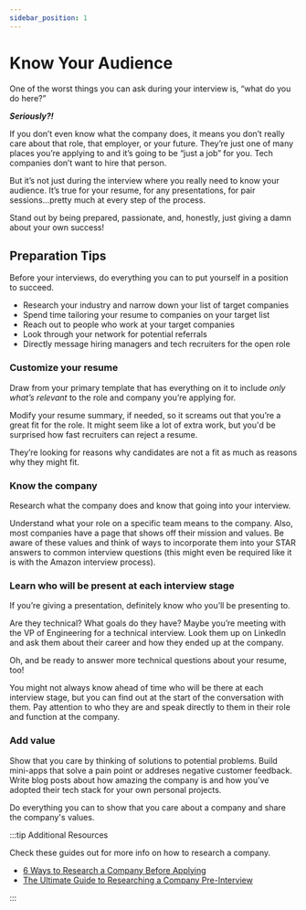 ```yaml
---
sidebar_position: 1
---
```


# Know Your Audience

One of the worst things you can ask during your interview is, “what do you do here?”

**_Seriously?!_**

If you don’t even know what the company does, it means you don’t really care about that role, that employer, or your future. They’re just one of many places you’re applying to and it’s going to be “just a job” for you. Tech companies don’t want to hire that person.

But it’s not just during the interview where you really need to know your audience. It’s true for your resume, for any presentations, for pair sessions...pretty much at every step of the process.

Stand out by being prepared, passionate, and, honestly, just giving a damn about your own success!

## Preparation Tips

Before your interviews, do everything you can to put yourself in a position to succeed.

- Research your industry and narrow down your list of target companies
- Spend time tailoring your resume to companies on your target list
- Reach out to people who work at your target companies
- Look through your network for potential referrals
- Directly message hiring managers and tech recruiters for the open role

### Customize your resume

Draw from your primary template that has everything on it to include *only what’s relevant* to the role and company you’re applying for.

Modify your resume summary, if needed, so it screams out that you’re a great fit for the role. It might seem like a lot of extra work, but you'd be surprised how fast recruiters can reject a resume.

They’re looking for reasons why candidates are not a fit as much as reasons why they might fit.

### Know the company

Research what the company does and know that going into your interview.

Understand what your role on a specific team means to the company. Also, most companies have a page that shows off their mission and values. Be aware of these values and think of ways to incorporate them into your STAR answers to common interview questions (this might even be required like it is with the Amazon interview process).

### Learn who will be present at each interview stage

If you’re giving a presentation, definitely know who you’ll be presenting to.

Are they technical? What goals do they have? Maybe you’re meeting with the VP of Engineering for a technical interview. Look them up on LinkedIn and ask them about their career and how they ended up at the company.

Oh, and be ready to answer more technical questions about your resume, too!

You might not always know ahead of time who will be there at each interview stage, but you can find out at the start of the conversation with them. Pay attention to who they are and speak directly to them in their role and function at the company.

### Add value

Show that you care by thinking of solutions to potential problems. Build mini-apps that solve a pain point or addreses negative customer feedback. Write blog posts about how amazing the company is and how you've adopted their tech stack for your own personal projects.

Do everything you can to show that you care about a company and share the company's values.

:::tip Additional Resources

Check these guides out for more info on how to research a company.

- [6 Ways to Research a Company Before Applying](http://www.longwood.edu/career/articles/2020/6-ways-to-research-a-company-before-applying/)
- [The Ultimate Guide to Researching a Company Pre-Interview](https://www.themuse.com/advice/the-ultimate-guide-to-researching-a-company-preinterview)

:::
